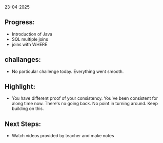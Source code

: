 23-04-2025

## Progress:
* Introduction of Java
* SQL multiple joins 
* joins with WHERE

## challanges:
* No particular challenge today. Everything went smooth. 

## Highlight:
* You have different proof of your consistency. You've been consistent for along time now. There's no going back. No point in turning around. Keep building on this. 

## Next Steps:
* Watch videos provided by teacher and make notes

